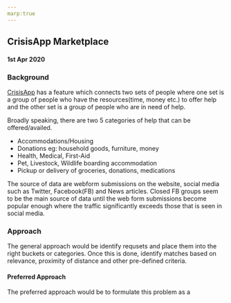 ```yaml
---
marp:true
---
```

## CrisisApp Marketplace

#### 1st Apr 2020

### Background

[CrisisApp](https://crisis.app) has a feature which connects two sets of people where one set is a group of people who have the resources(time, money etc.)  to offer help and the other set is a group of people who are in need of help. 

Broadly speaking, there are two 5 categories of help that can be offered/availed. 
- Accommodations/Housing
- Donations eg: household goods, furniture, money
- Health, Medical, First-Aid
- Pet, Livestock, Wildlife boarding accommodation
- Pickup or delivery of groceries, donations, medications

The source of data are webform submissions on the website, social media such as Twitter, Facebook(FB) and News articles. Closed FB groups seem to be the main source of data until the web form submissions become popular enough where the traffic significantly exceeds those that is seen in social media.

### Approach

The general approach would be identify requsets and place them into the right buckets or categories. Once this is done, identify matches based on relevance, proximity of distance and other pre-defined criteria. 



#### Preferred Approach

The preferred approach would be to formulate this problem as a 


